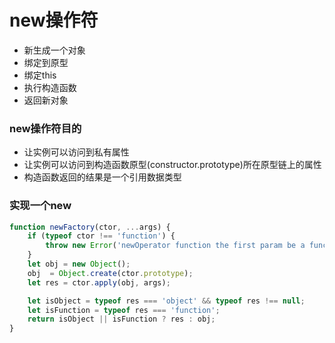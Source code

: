 # new操作符

+ 新生成一个对象
+ 绑定到原型
+ 绑定this
+ 执行构造函数
+ 返回新对象

### new操作符目的

+ 让实例可以访问到私有属性
+ 让实例可以访问到构造函数原型(constructor.prototype)所在原型链上的属性
+ 构造函数返回的结果是一个引用数据类型

### 实现一个new

```ts
function newFactory(ctor, ...args) {
    if (typeof ctor !== 'function') {
        throw new Error('newOperator function the first param be a function');
    }
    let obj = new Object();
    obj  = Object.create(ctor.prototype);
    let res = ctor.apply(obj, args);

    let isObject = typeof res === 'object' && typeof res !== null;
    let isFunction = typeof res === 'function';
    return isObject || isFunction ? res : obj;
}
```